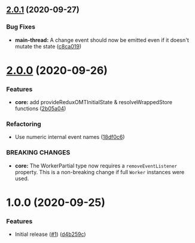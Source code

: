 ## [2.0.1](https://github.com/Alorel/redux-off-main-thread/compare/2.0.0...2.0.1) (2020-09-27)


### Bug Fixes

* **main-thread:** A change event should now be emitted even if it doesn't mutate the state ([c8ca019](https://github.com/Alorel/redux-off-main-thread/commit/c8ca019c85f284da6ec21aaa3a876ef2938e1cc0))

# [2.0.0](https://github.com/Alorel/redux-off-main-thread/compare/1.0.0...2.0.0) (2020-09-26)


### Features

* **core:** add provideReduxOMTInitialState & resolveWrappedStore functions ([2b05a04](https://github.com/Alorel/redux-off-main-thread/commit/2b05a04ab70a336979f40d97f1b06f8af3ffc93f))


### Refactoring

* Use numeric internal event names ([18df0c6](https://github.com/Alorel/redux-off-main-thread/commit/18df0c63cf50cbc666b36cc0cb9eaf6f86605fd3))


### BREAKING CHANGES

* **core:** The WorkerPartial type now requires a `removeEventListener` property. This is a non-breaking change if full `Worker` instances were used.

# 1.0.0 (2020-09-25)


### Features

* Initial release ([#1](https://github.com/Alorel/redux-off-main-thread/issues/1)) ([d4b259c](https://github.com/Alorel/redux-off-main-thread/commit/d4b259c10ebad6a9915246319fc7f6bba5ef407a))
